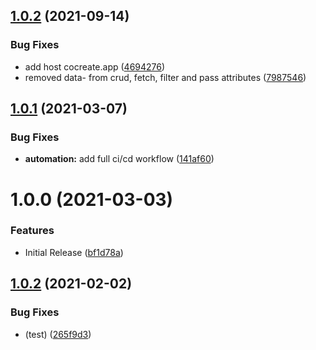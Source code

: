 ## [1.0.2](https://github.com/CoCreate-app/CoCreate-loadbalancer/compare/v1.0.1...v1.0.2) (2021-09-14)


### Bug Fixes

* add host cocreate.app ([4694276](https://github.com/CoCreate-app/CoCreate-loadbalancer/commit/4694276a8d7234ac59818d27c20b66519b0013e8))
* removed data- from crud, fetch, filter and pass attributes ([7987546](https://github.com/CoCreate-app/CoCreate-loadbalancer/commit/798754690a12910f879969a79841ac8251b90690))

## [1.0.1](https://github.com/CoCreate-app/CoCreate-loadbalancer/compare/v1.0.0...v1.0.1) (2021-03-07)


### Bug Fixes

* **automation:** add full ci/cd workflow ([141af60](https://github.com/CoCreate-app/CoCreate-loadbalancer/commit/141af602015c9fa74148c34c67ea1280d59ed6c2))

# 1.0.0 (2021-03-03)


### Features

* Initial Release ([bf1d78a](https://github.com/CoCreate-app/CoCreate-loadbalancer/commit/bf1d78a16519a3e88cd29b8a8247f9b68578125f))

## [1.0.2](https://github.com/CoCreate-app/CoCreate-loadbalancer/compare/v1.0.1...v1.0.2) (2021-02-02)


### Bug Fixes

* (test) ([265f9d3](https://github.com/CoCreate-app/CoCreate-loadbalancer/commit/265f9d331771da0c0eb2842dd1ffcad0dd0d9886))
